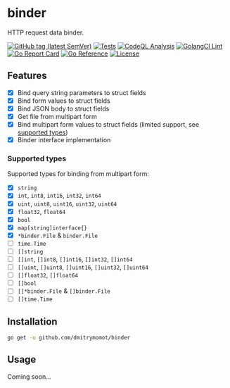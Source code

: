 # binder

HTTP request data binder.

[![GitHub tag (latest SemVer)](https://img.shields.io/github/tag/dmitrymomot/binder)](https://github.com/dmitrymomot/binder)
[![Tests](https://github.com/dmitrymomot/binder/actions/workflows/tests.yml/badge.svg)](https://github.com/dmitrymomot/binder/actions/workflows/tests.yml)
[![CodeQL Analysis](https://github.com/dmitrymomot/binder/actions/workflows/codeql-analysis.yml/badge.svg)](https://github.com/dmitrymomot/binder/actions/workflows/codeql-analysis.yml)
[![GolangCI Lint](https://github.com/dmitrymomot/binder/actions/workflows/golangci-lint.yml/badge.svg)](https://github.com/dmitrymomot/binder/actions/workflows/golangci-lint.yml)
[![Go Report Card](https://goreportcard.com/badge/github.com/dmitrymomot/binder)](https://goreportcard.com/report/github.com/dmitrymomot/binder)
[![Go Reference](https://pkg.go.dev/badge/github.com/dmitrymomot/binder.svg)](https://pkg.go.dev/github.com/dmitrymomot/binder)
[![License](https://img.shields.io/github/license/dmitrymomot/binder)](https://github.com/dmitrymomot/binder/blob/main/LICENSE)

## Features

- [x] Bind query string parameters to struct fields
- [x] Bind form values to struct fields
- [x] Bind JSON body to struct fields
- [x] Get file from multipart form
- [x] Bind multipart form values to struct fields (limited support, see [supported types](#supported-types))
- [x] Binder interface implementation

### Supported types

Supported types for binding from multipart form:

- [x] `string`
- [x] `int`, `int8`, `int16`, `int32`, `int64`
- [x] `uint`, `uint8`, `uint16`, `uint32`, `uint64`
- [x] `float32`, `float64`
- [x] `bool`
- [x] `map[string]interface{}`
- [x] `*binder.File` & `binder.File`
- [ ] `time.Time`
- [ ] `[]string`
- [ ] `[]int`, `[]int8`, `[]int16`, `[]int32`, `[]int64`
- [ ] `[]uint`, `[]uint8`, `[]uint16`, `[]uint32`, `[]uint64`
- [ ] `[]float32`, `[]float64`
- [ ] `[]bool`
- [ ] `[]*binder.File` & `[]binder.File`
- [ ] `[]time.Time`

## Installation

```bash
go get -u github.com/dmitrymomot/binder
```

## Usage

Coming soon...
